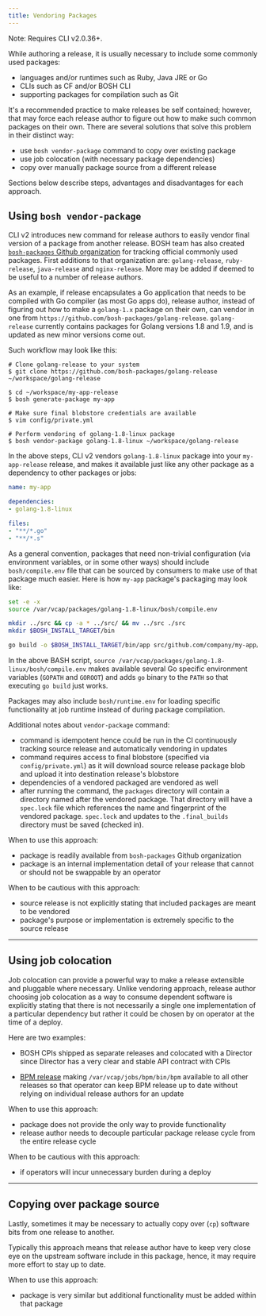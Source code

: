 ```yaml
---
title: Vendoring Packages
---
```


<p class="note">Note: Requires CLI v2.0.36+.</p>

While authoring a release, it is usually necessary to include some commonly used packages:

- languages and/or runtimes such as Ruby, Java JRE or Go
- CLIs such as CF and/or BOSH CLI
- supporting packages for compilation such as Git

It's a recommended practice to make releases be self contained; however, that may force each release author to figure out how to make such common packages on their own. There are several solutions that solve this problem in their distinct way:

- use `bosh vendor-package` command to copy over existing package
- use job colocation (with necessary package dependencies)
- copy over manually package source from a different release

Sections below describe steps, advantages and disadvantages for each approach.

## <a id="vendor"></a> Using `bosh vendor-package`

CLI v2 introduces new command for release authors to easily vendor final version of a package from another release. BOSH team has also created [`bosh-packages` Github organization](https://github.com/bosh-packages) for tracking official commonly used packages. First additions to that organization are: `golang-release`, `ruby-release`, `java-release` and `nginx-release`. More may be added if deemed to be useful to a number of release authors.

As an example, if release encapsulates a Go application that needs to be compiled with Go compiler (as most Go apps do), release author, instead of figuring out how to make a `golang-1.x` package on their own, can vendor in one from `https://github.com/bosh-packages/golang-release`. `golang-release` currently contains packages for Golang versions 1.8 and 1.9, and is updated as new minor versions come out.

Such workflow may look like this:

```shell
# Clone golang-release to your system
$ git clone https://github.com/bosh-packages/golang-release ~/workspace/golang-release

$ cd ~/workspace/my-app-release
$ bosh generate-package my-app

# Make sure final blobstore credentials are available
$ vim config/private.yml

# Perform vendoring of golang-1.8-linux package
$ bosh vendor-package golang-1.8-linux ~/workspace/golang-release
```

In the above steps, CLI v2 vendors `golang-1.8-linux` package into your `my-app-release` release, and makes it available just like any other package as a dependency to other packages or jobs:

```yaml
name: my-app

dependencies:
- golang-1.8-linux

files:
- "**/*.go"
- "**/*.s"
```

As a general convention, packages that need non-trivial configuration (via environment variables, or in some other ways) should include `bosh/compile.env` file that can be sourced by consumers to make use of that package much easier. Here is how `my-app` package's packaging may look like:

```bash
set -e -x
source /var/vcap/packages/golang-1.8-linux/bosh/compile.env

mkdir ../src && cp -a * ../src/ && mv ../src ./src
mkdir $BOSH_INSTALL_TARGET/bin

go build -o $BOSH_INSTALL_TARGET/bin/app src/github.com/company/my-app/main/*.go
```

In the above BASH script, `source /var/vcap/packages/golang-1.8-linux/bosh/compile.env` makes available several Go specific environment variables (`GOPATH` and `GOROOT`) and adds `go` binary to the `PATH` so that executing `go build` just works.

Packages may also include `bosh/runtime.env` for loading specific functionality at job runtime instead of during package compilation.

Additional notes about `vendor-package` command:

- command is idempotent hence could be run in the CI continuously tracking source release and automatically vendoring in updates
- command requires access to final blobstore (specified via `config/private.yml`) as it will download source release package blob and upload it into destination release's blobstore
- dependencies of a vendored packaged are vendored as well
- after running the command, the `packages` directory will contain a directory named after the vendored package. That directory will have a `spec.lock` file which references the name and fingerprint of the vendored package. `spec.lock` and updates to the `.final_builds` directory must be saved (checked in).

When to use this approach:

- package is readily available from `bosh-packages` Github organization
- package is an internal implementation detail of your release that cannot or should not be swappable by an operator

When to be cautious with this approach:

- source release is not explicitly stating that included packages are meant to be vendored
- package's purpose or implementation is extremely specific to the source release

---
## <a id="colocation"></a> Using job colocation

Job colocation can provide a powerful way to make a release extensible and pluggable where necessary. Unlike vendoring approach, release author choosing job colocation as a way to consume dependent software is explicitly stating that there is not necessarily a single one implementation of a particular dependency but rather it could be chosen by on operator at the time of a deploy.

Here are two examples:

- BOSH CPIs shipped as separate releases and colocated with a Director since Director has a very clear and stable API contract with CPIs

- [BPM release](https://github.com/cloudfoundry-incubator/bpm-release) making `/var/vcap/jobs/bpm/bin/bpm` available to all other releases so that operator can keep BPM release up to date without relying on individual release authors for an update

When to use this approach:

- package does not provide the only way to provide functionality
- release author needs to decouple particular package release cycle from the entire release cycle

When to be cautious with this approach:

- if operators will incur unnecessary burden during a deploy

---
## <a id="copy"></a> Copying over package source

Lastly, sometimes it may be necessary to actually copy over (`cp`) software bits from one release to another.

Typically this approach means that release author have to keep very close eye on the upstream software include in this package, hence, it may require more effort to stay up to date.

When to use this approach:

- package is very similar but additional functionality must be added within that package
